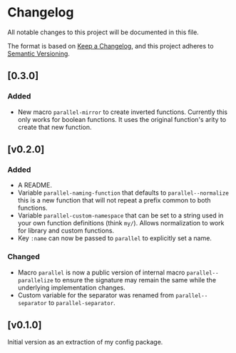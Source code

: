 # Changelog

All notable changes to this project will be documented in this file.

The format is based on [Keep a Changelog](https://keepachangelog.com/en/1.0.0/),
and this project adheres to [Semantic Versioning](https://semver.org/spec/v2.0.0.html).

## [0.3.0]

### Added

- New macro `parallel-mirror` to create inverted functions. Currently
  this only works for boolean functions. It uses the original
  function's arity to create that new function.

## [v0.2.0]

### Added

- A README.
- Variable `parallel-naming-function` that defaults to
  `parallel--normalize` this is a new function that will not repeat a
  prefix common to both functions.
- Variable `parallel-custom-namespace` that can be set to a string
  used in your own function definitions (think `my/`). Allows
  normalization to work for library and custom functions.
- Key `:name` can now be passed to `parallel` to explicitly set a
  name.

### Changed

- Macro `parallel` is now a public version of internal macro
  `parallel--parallelize` to ensure the signature may remain the same
  while the underlying implementation changes.
- Custom variable for the separator was renamed from
  `parallel--separator` to `parallel-separator`.

## [v0.1.0]

Initial version as an extraction of my config package.
